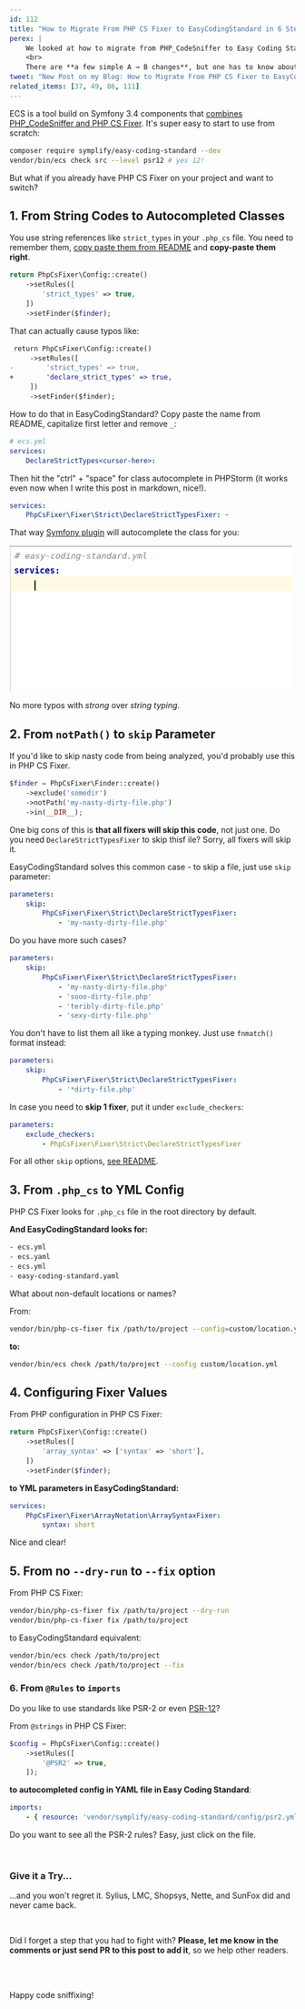 ```yaml
---
id: 112
title: "How to Migrate From PHP CS Fixer to EasyCodingStandard in 6 Steps"
perex: |
    We looked at how to migrate from PHP_CodeSniffer to Easy Coding Standard on Monday. But what if your weapon of choice is PHP CS Fixer and you'd to run also some sniffs?
    <br>
    There are **a few simple A → B changes**, but one has to know about them or will get stuck. Let's learn about them.
tweet: "New Post on my Blog: How to Migrate From PHP CS Fixer to EasyCodingStandard in 6 Steps #ecs #codingstandard #ci"
related_items: [37, 49, 86, 111]
---
```


ECS is a tool build on Symfony 3.4 components that [combines PHP_CodeSniffer and PHP CS Fixer](/blog/2017/05/03/combine-power-of-php-code-sniffer-and-php-cs-fixer-in-3-lines/). It's super easy to start to use from scratch:

```bash
composer require symplify/easy-coding-standard --dev
vendor/bin/ecs check src --level psr12 # yes 12!
```

But what if you already have PHP CS Fixer on your project and want to switch?

## 1. From String Codes to Autocompleted Classes

You use string references like `strict_types` in your `.php_cs` file. You need to remember them, [copy paste them from README](https://github.com/friendsofphp/php-cs-fixer) and **copy-paste them right**.

```php
return PhpCsFixer\Config::create()
    ->setRules([
        'strict_types' => true,
    ])
    ->setFinder($finder);
```

That can actually cause typos like:

```diff
 return PhpCsFixer\Config::create()
     ->setRules([
-        'strict_types' => true,
+        'declare_strict_types' => true,
     ])
     ->setFinder($finder);
```

How to do that in EasyCodingStandard? Copy paste the name from README, capitalize first letter and remove `_`:

```yaml
# ecs.yml
services:
    DeclareStrictTypes<cursor-here>:
```

Then hit the "ctrl" + "space" for class autocomplete in PHPStorm (it works even now when I write this post in markdown, nice!).

```yaml
services:
    PhpCsFixer\Fixer\Strict\DeclareStrictTypesFixer: ~
```

That way [Symfony plugin](https://plugins.jetbrains.com/plugin/7219-symfony-plugin) will autocomplete the class for you:

<img src="https://github.com/Symplify/EasyCodingStandard/raw/master/docs/yaml-autocomplete.gif">

No more typos with *strong* over *string typing*.

## 2. From `notPath()` to `skip` Parameter

If you'd like to skip nasty code from being analyzed, you'd probably use this in PHP CS Fixer.

```php
$finder = PhpCsFixer\Finder::create()
    ->exclude('somedir')
    ->notPath('my-nasty-dirty-file.php')
    ->in(__DIR__);
```

One big cons of this is **that all fixers will skip this code**, not just one. Do you need `DeclareStrictTypesFixer` to skip thisf ile? Sorry, all fixers will skip it.

EasyCodingStandard solves this common case - to skip a file, just use `skip` parameter:

```yaml
parameters:
    skip:
        PhpCsFixer\Fixer\Strict\DeclareStrictTypesFixer:
            - 'my-nasty-dirty-file.php'
```

Do you have more such cases?

```yaml
parameters:
    skip:
        PhpCsFixer\Fixer\Strict\DeclareStrictTypesFixer:
            - 'my-nasty-dirty-file.php'
            - 'sooo-dirty-file.php'
            - 'teribly-dirty-file.php'
            - 'sexy-dirty-file.php'
```

You don't have to list them all like a typing monkey. Just use `fnmatch()` format instead:

```yaml
parameters:
    skip:
        PhpCsFixer\Fixer\Strict\DeclareStrictTypesFixer:
            - '*dirty-file.php'
```

In case you need to **skip 1 fixer**, put it under `exclude_checkers`:

```yaml
parameters:
    exclude_checkers:
        - PhpCsFixer\Fixer\Strict\DeclareStrictTypesFixer
```

For all other `skip` options, [see README](https://github.com/symplify/easyCodingStandard/#ignore-what-you-cant-fix).

## 3. From `.php_cs` to YML Config

PHP CS Fixer looks for `.php_cs` file in the root directory by default.

**And EasyCodingStandard looks for:**

```bash
- ecs.yml
- ecs.yaml
- ecs.yml
- easy-coding-standard.yaml
```

What about non-default locations or names?

From:

```bash
vendor/bin/php-cs-fixer fix /path/to/project --config=custom/location.yml --dry-run
```

**to:**

```bash
vendor/bin/ecs check /path/to/project --config custom/location.yml
```

## 4. Configuring Fixer Values

From PHP configuration in PHP CS Fixer:

```php
return PhpCsFixer\Config::create()
    ->setRules([
        'array_syntax' => ['syntax' => 'short'],
    ])
    ->setFinder($finder);
```

**to YML parameters in EasyCodingStandard:**

```yaml
services:
    PhpCsFixer\Fixer\ArrayNotation\ArraySyntaxFixer:
        syntax: short
```

Nice and clear!

## 5. From no `--dry-run` to `--fix` option

From PHP CS Fixer:

```bash
vendor/bin/php-cs-fixer fix /path/to/project --dry-run
vendor/bin/php-cs-fixer fix /path/to/project
```

to EasyCodingStandard equivalent:

```bash
vendor/bin/ecs check /path/to/project
vendor/bin/ecs check /path/to/project --fix
```

### 6. From `@Rules` to `imports`

Do you like to use standards like PSR-2 or even [PSR-12](/blog/2018/04/09/try-psr-12-on-your-code-today/)?

From `@strings` in PHP CS Fixer:

```php
$config = PhpCsFixer\Config::create()
    ->setRules([
        '@PSR2' => true,
    ]);
```

**to autocompleted config in YAML file in Easy Coding Standard**:

```yaml
imports:
    - { resource: 'vendor/symplify/easy-coding-standard/config/psr2.yml' }
```

Do you want to see all the PSR-2 rules? Easy, just click on the file.

<br>

### Give it a Try...

...and you won't regret it. Sylius, LMC, Shopsys, Nette, and SunFox did and never came back.

<br>

Did I forget a step that you had to fight with? **Please, let me know in the comments or just send PR to this post to add it**, so we help other readers.

<br>
<br>

Happy code sniffixing!

